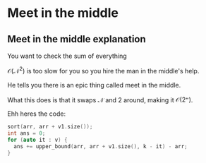 # Meet in the middle

## Meet in the middle explanation

You want to check the sum of everything

$\mathcal{O(N^2)}$ is too slow for you so you hire the man in the middle's help.

He tells you there is an epic thing called meet in the middle.

What this does is that it swaps $\mathcal{N}$ and $\mathcal{2}$ around, making it $\mathcal{O(2^n)}$.

Ehh heres the code:

```cpp
sort(arr, arr + v1.size());
int ans = 0;
for (auto it : v) {
  ans += upper_bound(arr, arr + v1.size(), k - it) - arr;
}
```

